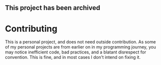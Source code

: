 ## This project has been archived

# Contributing
This is a personal project, and does not need outside contribution.
As some of my personal projects are from earlier on in my programming journey, 
you may notice inefficient code, bad practices, and a blatant disrespect for convention.
This is fine, and in most cases I don't intend on fixing it.
